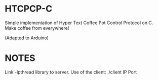 HTCPCP-C
====

Simple implementation of Hyper Text Coffee Pot Control Protocol on C. Make coffee from everywhere!

(Adapted to Arduino)

NOTES
====

Link -lpthread library to server.
Use of the client: ./client IP Port
